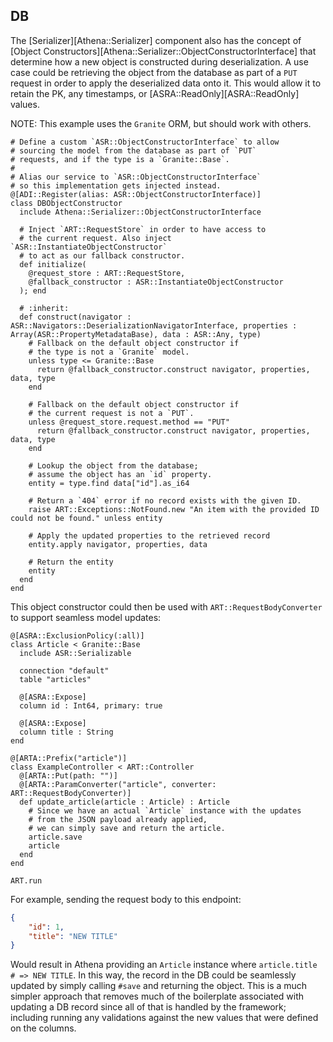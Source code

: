 ## DB

The [Serializer][Athena::Serializer] component also has the concept of [Object Constructors][Athena::Serializer::ObjectConstructorInterface] that determine how a new object is constructed during deserialization.  A use case could be retrieving the object from the database as part of a `PUT` request in order to apply the deserialized data onto it.  This would allow it to retain the PK, any timestamps, or [ASRA::ReadOnly][ASRA::ReadOnly] values.

NOTE: This example uses the `Granite` ORM, but should work with others.

```crystal
# Define a custom `ASR::ObjectConstructorInterface` to allow
# sourcing the model from the database as part of `PUT`
# requests, and if the type is a `Granite::Base`.
#
# Alias our service to `ASR::ObjectConstructorInterface`
# so this implementation gets injected instead.
@[ADI::Register(alias: ASR::ObjectConstructorInterface)]
class DBObjectConstructor
  include Athena::Serializer::ObjectConstructorInterface

  # Inject `ART::RequestStore` in order to have access to
  # the current request. Also inject `ASR::InstantiateObjectConstructor`
  # to act as our fallback constructor.
  def initialize(
    @request_store : ART::RequestStore,
    @fallback_constructor : ASR::InstantiateObjectConstructor
  ); end

  # :inherit:
  def construct(navigator : ASR::Navigators::DeserializationNavigatorInterface, properties : Array(ASR::PropertyMetadataBase), data : ASR::Any, type)
    # Fallback on the default object constructor if
    # the type is not a `Granite` model.
    unless type <= Granite::Base
      return @fallback_constructor.construct navigator, properties, data, type
    end

    # Fallback on the default object constructor if
    # the current request is not a `PUT`.
    unless @request_store.request.method == "PUT"
      return @fallback_constructor.construct navigator, properties, data, type
    end

    # Lookup the object from the database;
    # assume the object has an `id` property.
    entity = type.find data["id"].as_i64

    # Return a `404` error if no record exists with the given ID.
    raise ART::Exceptions::NotFound.new "An item with the provided ID could not be found." unless entity

    # Apply the updated properties to the retrieved record
    entity.apply navigator, properties, data

    # Return the entity
    entity
  end
end
```

This object constructor could then be used with `ART::RequestBodyConverter` to support seamless model updates:

```crystal
@[ASRA::ExclusionPolicy(:all)]
class Article < Granite::Base
  include ASR::Serializable

  connection "default"
  table "articles"

  @[ASRA::Expose]
  column id : Int64, primary: true

  @[ASRA::Expose]
  column title : String
end

@[ARTA::Prefix("article")]
class ExampleController < ART::Controller
  @[ARTA::Put(path: "")]
  @[ARTA::ParamConverter("article", converter: ART::RequestBodyConverter)]
  def update_article(article : Article) : Article
    # Since we have an actual `Article` instance with the updates
    # from the JSON payload already applied,
    # we can simply save and return the article.
    article.save
    article
  end
end

ART.run
```

For example, sending the request body to this endpoint:

```json
{
    "id": 1,
    "title": "NEW TITLE"
}
```

Would result in Athena providing an `Article` instance where `article.title # => NEW TITLE`. In this way, the record in the DB could be seamlessly updated by simply calling `#save` and returning the object. This is a much simpler approach that removes much of the boilerplate associated with updating a DB record since all of that is handled by the framework; including running any validations against the new values that were defined on the columns.
